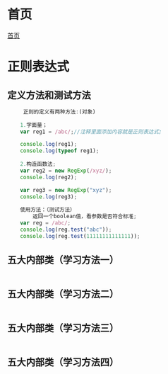 # 首页
[首页](../index.html)
# 正则表达式
## 定义方法和测试方法
```javascript
     正则的定义有两种方法:(对象)
    
    1.字面量；
    var reg1 = /abc/;//注释里面添加内容就是正则表达式;

    console.log(reg1);
    console.log(typeof reg1);
    
    2.构造函数法;
    var reg2 = new RegExp(/xyz/);
    console.log(reg2);

    var reg3 = new RegExp("xyz");
    console.log(reg3);
    
    使用方法：（测试方法）
        返回一个boolean值，看参数是否符合标准;
    var reg = /abc/;
    console.log(reg.test("abc"));
    console.log(reg.test(11111111111111));
```

## 五大内部类（学习方法一）
```javascript

```

## 五大内部类（学习方法二）
```javascript

```

## 五大内部类（学习方法三）
```javascript

```

## 五大内部类（学习方法四）
```javascript

```

##
```javascript

```

##
```javascript

```


##
```javascript

```


##
```javascript

```


##
```javascript

```


##
```javascript

```

##
```javascript

```

